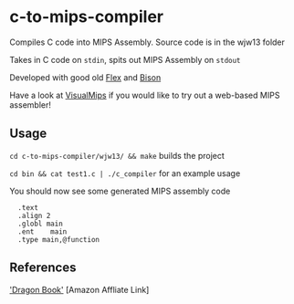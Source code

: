 # c-to-mips-compiler

Compiles C code into MIPS Assembly. Source code is in the wjw13 folder

Takes in C code on `stdin`, spits out MIPS Assembly on `stdout`

Developed with good old [Flex](http://flex.sourceforge.net/) and [Bison](https://www.gnu.org/software/bison/)

Have a look at [VisualMips](https://visualmips.github.io/) if you would like to try out a web-based MIPS assembler!

## Usage

`cd c-to-mips-compiler/wjw13/ && make` builds the project

`cd bin && cat test1.c | ./c_compiler` for an example usage

You should now see some generated MIPS assembly code 

      .text
      .align 2
      .globl main
      .ent    main
      .type main,@function
      
      
## References

['Dragon Book'](https://amzn.to/2Lib5J6) [Amazon Affliate Link]





